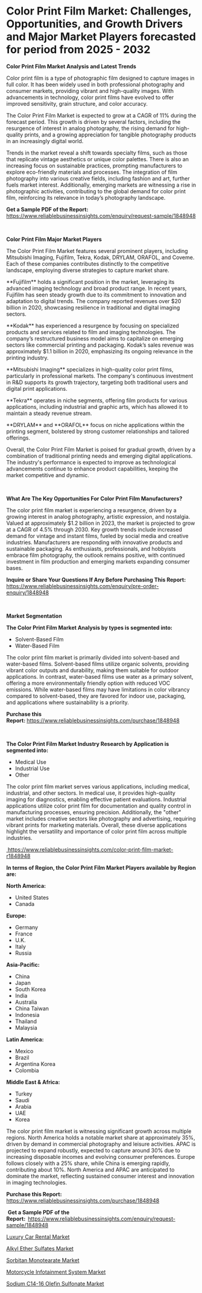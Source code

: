 <p><h1>Color Print Film Market: Challenges, Opportunities, and Growth Drivers and Major Market Players forecasted for period from 2025 - 2032</h1></p><p><strong>Color Print Film Market Analysis and Latest Trends</strong></p>
<p><p>Color print film is a type of photographic film designed to capture images in full color. It has been widely used in both professional photography and consumer markets, providing vibrant and high-quality images. With advancements in technology, color print films have evolved to offer improved sensitivity, grain structure, and color accuracy. </p><p>The Color Print Film Market is expected to grow at a CAGR of 11% during the forecast period. This growth is driven by several factors, including the resurgence of interest in analog photography, the rising demand for high-quality prints, and a growing appreciation for tangible photography products in an increasingly digital world. </p><p>Trends in the market reveal a shift towards specialty films, such as those that replicate vintage aesthetics or unique color palettes. There is also an increasing focus on sustainable practices, prompting manufacturers to explore eco-friendly materials and processes. The integration of film photography into various creative fields, including fashion and art, further fuels market interest. Additionally, emerging markets are witnessing a rise in photographic activities, contributing to the global demand for color print film, reinforcing its relevance in today’s photography landscape.</p></p>
<p><strong>Get a Sample PDF of the Report:&nbsp;</strong> <a href="https://www.reliablebusinessinsights.com/enquiry/request-sample/1848948?utm_campaign=2109&utm_medium=2&utm_source=Github&utm_content=ia&utm_term=30012025&utm_id=color-print-film">https://www.reliablebusinessinsights.com/enquiry/request-sample/1848948</a></p>
<p>&nbsp;</p>
<p><strong>Color Print Film Major Market Players</strong></p>
<p><p>The Color Print Film Market features several prominent players, including Mitsubishi Imaging, Fujifilm, Tekra, Kodak, DRYLAM, ORAFOL, and Coveme. Each of these companies contributes distinctly to the competitive landscape, employing diverse strategies to capture market share.</p><p>**Fujifilm** holds a significant position in the market, leveraging its advanced imaging technology and broad product range. In recent years, Fujifilm has seen steady growth due to its commitment to innovation and adaptation to digital trends. The company reported revenues over $20 billion in 2020, showcasing resilience in traditional and digital imaging sectors.</p><p>**Kodak** has experienced a resurgence by focusing on specialized products and services related to film and imaging technologies. The company’s restructured business model aims to capitalize on emerging sectors like commercial printing and packaging. Kodak’s sales revenue was approximately $1.1 billion in 2020, emphasizing its ongoing relevance in the printing industry.</p><p>**Mitsubishi Imaging** specializes in high-quality color print films, particularly in professional markets. The company's continuous investment in R&D supports its growth trajectory, targeting both traditional users and digital print applications. </p><p>**Tekra** operates in niche segments, offering film products for various applications, including industrial and graphic arts, which has allowed it to maintain a steady revenue stream. </p><p>**DRYLAM** and **ORAFOL** focus on niche applications within the printing segment, bolstered by strong customer relationships and tailored offerings. </p><p>Overall, the Color Print Film Market is poised for gradual growth, driven by a combination of traditional printing needs and emerging digital applications. The industry's performance is expected to improve as technological advancements continue to enhance product capabilities, keeping the market competitive and dynamic.</p></p>
<p>&nbsp;</p>
<p><strong>What Are The Key Opportunities For Color Print Film Manufacturers?</strong></p>
<p><p>The color print film market is experiencing a resurgence, driven by a growing interest in analog photography, artistic expression, and nostalgia. Valued at approximately $1.2 billion in 2023, the market is projected to grow at a CAGR of 4.5% through 2030. Key growth trends include increased demand for vintage and instant films, fueled by social media and creative industries. Manufacturers are responding with innovative products and sustainable packaging. As enthusiasts, professionals, and hobbyists embrace film photography, the outlook remains positive, with continued investment in film production and emerging markets expanding consumer bases.</p></p>
<p><strong>Inquire or Share Your Questions If Any Before Purchasing This Report:</strong> <a href="https://www.reliablebusinessinsights.com/enquiry/pre-order-enquiry/1848948?utm_campaign=2109&utm_medium=2&utm_source=Github&utm_content=ia&utm_term=30012025&utm_id=color-print-film">https://www.reliablebusinessinsights.com/enquiry/pre-order-enquiry/1848948</a></p>
<p>&nbsp;</p>
<p><strong>Market Segmentation</strong></p>
<p><strong>The Color Print Film Market Analysis by types is segmented into:</strong></p>
<p><ul><li>Solvent-Based Film</li><li>Water-Based Film</li></ul></p>
<p><p>The color print film market is primarily divided into solvent-based and water-based films. Solvent-based films utilize organic solvents, providing vibrant color outputs and durability, making them suitable for outdoor applications. In contrast, water-based films use water as a primary solvent, offering a more environmentally friendly option with reduced VOC emissions. While water-based films may have limitations in color vibrancy compared to solvent-based, they are favored for indoor use, packaging, and applications where sustainability is a priority.</p></p>
<p><strong>Purchase this Report:&nbsp;</strong><a href="https://www.reliablebusinessinsights.com/purchase/1848948?utm_campaign=2109&utm_medium=2&utm_source=Github&utm_content=ia&utm_term=30012025&utm_id=color-print-film">https://www.reliablebusinessinsights.com/purchase/1848948</a></p>
<p>&nbsp;</p>
<p><strong>The Color Print Film Market Industry Research by Application is segmented into:</strong></p>
<p><ul><li>Medical Use</li><li>Industrial Use</li><li>Other</li></ul></p>
<p><p>The color print film market serves various applications, including medical, industrial, and other sectors. In medical use, it provides high-quality imaging for diagnostics, enabling effective patient evaluations. Industrial applications utilize color print film for documentation and quality control in manufacturing processes, ensuring precision. Additionally, the "other" market includes creative sectors like photography and advertising, requiring vibrant prints for marketing materials. Overall, these diverse applications highlight the versatility and importance of color print film across multiple industries.</p></p>
<p><a href="https://www.reliablebusinessinsights.com/color-print-film-market-r1848948?utm_campaign=2109&utm_medium=2&utm_source=Github&utm_content=ia&utm_term=30012025&utm_id=color-print-film">&nbsp;https://www.reliablebusinessinsights.com/color-print-film-market-r1848948</a></p>
<p><strong>In terms of Region, the Color Print Film Market Players available by Region are:</strong></p>
<p>
    <p> <strong> North America: </strong>
        <ul>
            <li>United States</li>
            <li>Canada</li>
        </ul>
        </p> 
    <p> <strong> Europe: </strong>
        <ul>
            <li>Germany</li>
            <li>France</li>
            <li>U.K.</li>
            <li>Italy</li>
            <li>Russia</li>
        </ul>
        </p> 
    <p> <strong> Asia-Pacific: </strong>
        <ul>
            <li>China</li>
            <li>Japan</li>
            <li>South Korea</li>
            <li>India</li>
            <li>Australia</li>
            <li>China Taiwan</li>
            <li>Indonesia</li>
            <li>Thailand</li>
            <li>Malaysia</li>
        </ul>
        </p> 
    <p> <strong> Latin America: </strong>
        <ul>
            <li>Mexico</li>
            <li>Brazil</li>
            <li>Argentina Korea</li>
            <li>Colombia</li>
        </ul>
        </p> 
    <p> <strong> Middle East & Africa: </strong>
        <ul>
            <li>Turkey</li>
            <li>Saudi</li>
            <li>Arabia</li>
            <li>UAE</li>
            <li>Korea</li>
        </ul>
    </p>
    </p>
<p><p>The color print film market is witnessing significant growth across multiple regions. North America holds a notable market share at approximately 35%, driven by demand in commercial photography and leisure activities. APAC is projected to expand robustly, expected to capture around 30% due to increasing disposable incomes and evolving consumer preferences. Europe follows closely with a 25% share, while China is emerging rapidly, contributing about 10%. North America and APAC are anticipated to dominate the market, reflecting sustained consumer interest and innovation in imaging technologies.</p></p>
<p><strong>Purchase this Report: </strong><a href="https://www.reliablebusinessinsights.com/purchase/1848948?utm_campaign=2109&utm_medium=2&utm_source=Github&utm_content=ia&utm_term=30012025&utm_id=color-print-film">https://www.reliablebusinessinsights.com/purchase/1848948</a></p>
<p>&nbsp;<strong>Get a Sample PDF of the Report:&nbsp;&nbsp;</strong><a href="https://www.reliablebusinessinsights.com/enquiry/request-sample/1848948?utm_campaign=2109&utm_medium=2&utm_source=Github&utm_content=ia&utm_term=30012025&utm_id=color-print-film">https://www.reliablebusinessinsights.com/enquiry/request-sample/1848948</a></p>
<p><strong></strong></p>
<p><p><a href="https://github.com/dailyspunj47/Market-Research-Report-List-1/blob/main/luxury-car-rental-market.md?utm_campaign=2109&utm_medium=2&utm_source=Github&utm_content=ia&utm_term=30012025&utm_id=color-print-film">Luxury Car Rental Market</a></p><p><a href="https://www.linkedin.com/pulse/market-demand-revenue-analysis-alkyl-ether-sulfates-projected-lggcc?utm_campaign=2109&utm_medium=2&utm_source=Github&utm_content=ia&utm_term=30012025&utm_id=color-print-film">Alkyl Ether Sulfates Market</a></p><p><a href="https://www.linkedin.com/pulse/revenue-forecast-sorbitan-monotearate-market-projected-h3l8f?utm_campaign=2109&utm_medium=2&utm_source=Github&utm_content=ia&utm_term=30012025&utm_id=color-print-film">Sorbitan Monotearate Market</a></p><p><a href="https://github.com/ajayanhaizan/Market-Research-Report-List-1/blob/main/motorcycle-infotainment-system-market.md?utm_campaign=2109&utm_medium=2&utm_source=Github&utm_content=ia&utm_term=30012025&utm_id=color-print-film">Motorcycle Infotainment System Market</a></p><p><a href="https://www.linkedin.com/pulse/key-trends-opportunities-sodium-c14-16-olefin-sulfonate-market-tzlae?utm_campaign=2109&utm_medium=2&utm_source=Github&utm_content=ia&utm_term=30012025&utm_id=color-print-film">Sodium C14-16 Olefin Sulfonate Market</a></p></p>